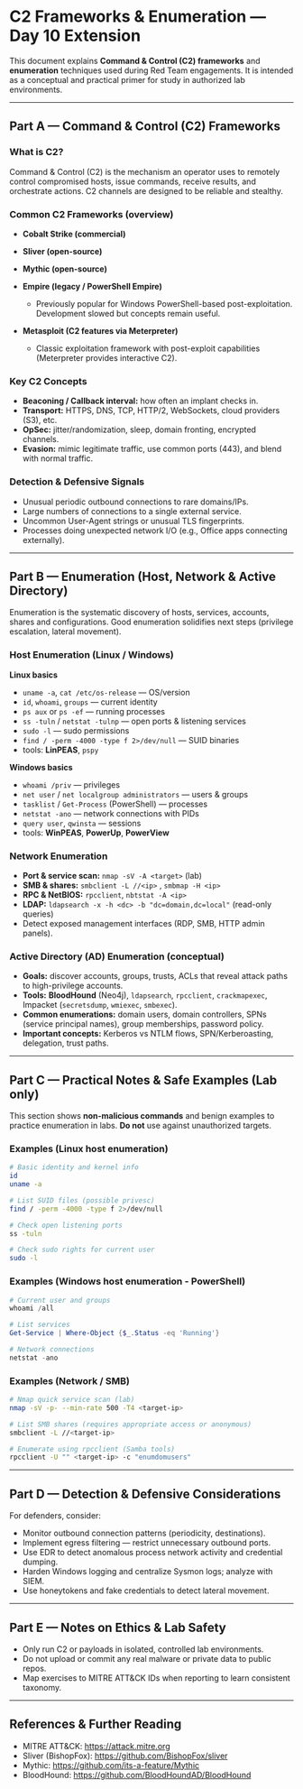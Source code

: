 # C2 Frameworks & Enumeration — Day 10 Extension

This document explains **Command & Control (C2) frameworks** and **enumeration** techniques used during Red Team engagements. It is intended as a conceptual and practical primer for study in authorized lab environments.

---

## Part A — Command & Control (C2) Frameworks

### What is C2?
Command & Control (C2) is the mechanism an operator uses to remotely control compromised hosts, issue commands, receive results, and orchestrate actions. C2 channels are designed to be reliable and stealthy.

### Common C2 Frameworks (overview)
- **Cobalt Strike (commercial)**  

- **Sliver (open-source)**  

- **Mythic (open-source)**  

- **Empire (legacy / PowerShell Empire)**  
  - Previously popular for Windows PowerShell-based post-exploitation. Development slowed but concepts remain useful.

- **Metasploit (C2 features via Meterpreter)**  
  - Classic exploitation framework with post-exploit capabilities (Meterpreter provides interactive C2).

### Key C2 Concepts
- **Beaconing / Callback interval:** how often an implant checks in.  
- **Transport:** HTTPS, DNS, TCP, HTTP/2, WebSockets, cloud providers (S3), etc.  
- **OpSec:** jitter/randomization, sleep, domain fronting, encrypted channels.  
- **Evasion:** mimic legitimate traffic, use common ports (443), and blend with normal traffic.

### Detection & Defensive Signals
- Unusual periodic outbound connections to rare domains/IPs.  
- Large numbers of connections to a single external service.  
- Uncommon User-Agent strings or unusual TLS fingerprints.  
- Processes doing unexpected network I/O (e.g., Office apps connecting externally).

---

## Part B — Enumeration (Host, Network & Active Directory)

Enumeration is the systematic discovery of hosts, services, accounts, shares and configurations. Good enumeration solidifies next steps (privilege escalation, lateral movement).

### Host Enumeration (Linux / Windows)
**Linux basics**
- `uname -a`, `cat /etc/os-release` — OS/version  
- `id`, `whoami`, `groups` — current identity  
- `ps aux` or `ps -ef` — running processes  
- `ss -tuln` / `netstat -tulnp` — open ports & listening services  
- `sudo -l` — sudo permissions  
- `find / -perm -4000 -type f 2>/dev/null` — SUID binaries  
- tools: **LinPEAS**, `pspy`

**Windows basics**
- `whoami /priv` — privileges  
- `net user` / `net localgroup administrators` — users & groups  
- `tasklist` / `Get-Process` (PowerShell) — processes  
- `netstat -ano` — network connections with PIDs  
- `query user`, `qwinsta` — sessions  
- tools: **WinPEAS**, **PowerUp**, **PowerView**

### Network Enumeration
- **Port & service scan:** `nmap -sV -A <target>` (lab)  
- **SMB & shares:** `smbclient -L //<ip>` , `smbmap -H <ip>`  
- **RPC & NetBIOS:** `rpcclient`, `nbtstat -A <ip>`  
- **LDAP:** `ldapsearch -x -h <dc> -b "dc=domain,dc=local"` (read-only queries)  
- Detect exposed management interfaces (RDP, SMB, HTTP admin panels).

### Active Directory (AD) Enumeration (conceptual)
- **Goals:** discover accounts, groups, trusts, ACLs that reveal attack paths to high-privilege accounts.  
- **Tools:** **BloodHound** (Neo4j), `ldapsearch`, `rpcclient`, `crackmapexec`, Impacket (`secretsdump`, `wmiexec`, `smbexec`).  
- **Common enumerations:** domain users, domain controllers, SPNs (service principal names), group memberships, password policy.  
- **Important concepts:** Kerberos vs NTLM flows, SPN/Kerberoasting, delegation, trust paths.

---

## Part C — Practical Notes & Safe Examples (Lab only)
This section shows **non-malicious commands** and benign examples to practice enumeration in labs. **Do not** use against unauthorized targets.

### Examples (Linux host enumeration)
```bash
# Basic identity and kernel info
id
uname -a

# List SUID files (possible privesc)
find / -perm -4000 -type f 2>/dev/null

# Check open listening ports
ss -tuln

# Check sudo rights for current user
sudo -l
```

### Examples (Windows host enumeration - PowerShell)
```powershell
# Current user and groups
whoami /all

# List services
Get-Service | Where-Object {$_.Status -eq 'Running'}

# Network connections
netstat -ano
```

### Examples (Network / SMB)
```bash
# Nmap quick service scan (lab)
nmap -sV -p- --min-rate 500 -T4 <target-ip>

# List SMB shares (requires appropriate access or anonymous)
smbclient -L //<target-ip>

# Enumerate using rpcclient (Samba tools)
rpcclient -U "" <target-ip> -c "enumdomusers"
```

---

## Part D — Detection & Defensive Considerations
For defenders, consider:
- Monitor outbound connection patterns (periodicity, destinations).  
- Implement egress filtering — restrict unnecessary outbound ports.  
- Use EDR to detect anomalous process network activity and credential dumping.  
- Harden Windows logging and centralize Sysmon logs; analyze with SIEM.  
- Use honeytokens and fake credentials to detect lateral movement.

---

## Part E — Notes on Ethics & Lab Safety
- Only run C2 or payloads in isolated, controlled lab environments.  
- Do not upload or commit any real malware or private data to public repos.  
- Map exercises to MITRE ATT&CK IDs when reporting to learn consistent taxonomy.

---

## References & Further Reading
- MITRE ATT&CK: https://attack.mitre.org  
- Sliver (BishopFox): https://github.com/BishopFox/sliver  
- Mythic: https://github.com/its-a-feature/Mythic  
- BloodHound: https://github.com/BloodHoundAD/BloodHound
